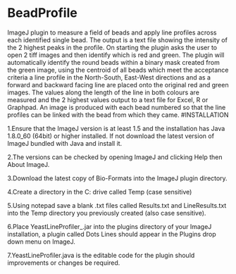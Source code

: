 # BeadProfile
ImageJ plugin to measure a field of beads and apply line profiles across each identified single bead. The output is a text file showing the intensity of the 2 highest peaks in the profile. On starting the plugin asks the user to open 2 tiff images and then identify which is red and green. The plugin will automatically identify the round beads within a binary mask created from the green image, using the centroid of all beads which meet the acceptance criteria a line profile in the North-South, East-West directions and as a forward and backward facing line are placed onto the original red and green images. The values along the length of the line in both colours are measured and the 2 highest values output to a text file for Excel, R or Graphpad. An image is produced with each bead numbered so that the line profiles can be linked with the bead from which they came.
#INSTALLATION

1.Ensure that the ImageJ version is at least 1.5 and the installation has Java 1.8.0_60 (64bit) or higher installed. If not download the latest version of ImageJ bundled with Java and install it.

 2.The versions can be checked by opening ImageJ and clicking Help then About ImageJ.

 3.Download the latest copy of Bio-Formats into the ImageJ plugin directory.

 4.Create a directory in the C: drive called Temp (case sensitive)

 5.Using notepad save a blank .txt files called Results.txt and LineResults.txt into the Temp directory you previously created (also case sensitive).

 6.Place YeastLineProfiler_.jar into the plugins directory of your ImageJ installation, a plugin called Dots Lines should appear in the Plugins drop down menu on ImageJ.

 7.YeastLineProfiler.java is the editable code for the plugin should improvements or changes be required.
